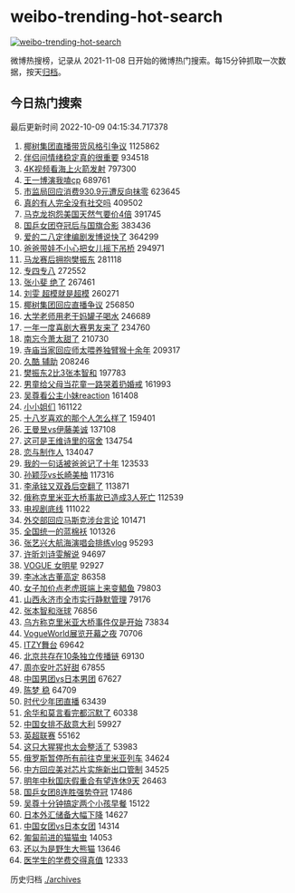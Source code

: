 # weibo-trending-hot-search

[![weibo-trending-hot-search](https://github.com/ameizi/weibo-trending-hot-search/actions/workflows/ci.yml/badge.svg)](https://github.com/ameizi/weibo-trending-hot-search/actions/workflows/ci.yml)

微博热搜榜，记录从 2021-11-08 日开始的微博热门搜索。每15分钟抓取一次数据，按天[归档](./archives)。

## 今日热门搜索

<!-- BEGIN --> 
最后更新时间 2022-10-09 04:15:34.717378 
1. [椰树集团直播带货风格引争议](https://s.weibo.com/weibo?q=%23%E6%A4%B0%E6%A0%91%E9%9B%86%E5%9B%A2%E7%9B%B4%E6%92%AD%E5%B8%A6%E8%B4%A7%E9%A3%8E%E6%A0%BC%E5%BC%95%E4%BA%89%E8%AE%AE%23&t=31&band_rank=1&Refer=top) 1125862
1. [伴侣间情绪稳定真的很重要](https://s.weibo.com/weibo?q=%23%E4%BC%B4%E4%BE%A3%E9%97%B4%E6%83%85%E7%BB%AA%E7%A8%B3%E5%AE%9A%E7%9C%9F%E7%9A%84%E5%BE%88%E9%87%8D%E8%A6%81%23&t=31&band_rank=2&Refer=top) 934518
1. [4K视频看海上火箭发射](https://s.weibo.com/weibo?q=%234K%E8%A7%86%E9%A2%91%E7%9C%8B%E6%B5%B7%E4%B8%8A%E7%81%AB%E7%AE%AD%E5%8F%91%E5%B0%84%23&t=31&band_rank=3&Refer=top) 797300
1. [王一博演我嗑cp](https://s.weibo.com/weibo?q=%23%E7%8E%8B%E4%B8%80%E5%8D%9A%E6%BC%94%E6%88%91%E5%97%91cp%23&t=31&band_rank=4&Refer=top) 689761
1. [市监局回应消费930.9元遭反向抹零](https://s.weibo.com/weibo?q=%23%E5%B8%82%E7%9B%91%E5%B1%80%E5%9B%9E%E5%BA%94%E6%B6%88%E8%B4%B9930.9%E5%85%83%E9%81%AD%E5%8F%8D%E5%90%91%E6%8A%B9%E9%9B%B6%23&t=31&band_rank=5&Refer=top) 623645
1. [真的有人完全没有社交吗](https://s.weibo.com/weibo?q=%23%E7%9C%9F%E7%9A%84%E6%9C%89%E4%BA%BA%E5%AE%8C%E5%85%A8%E6%B2%A1%E6%9C%89%E7%A4%BE%E4%BA%A4%E5%90%97%23&t=31&band_rank=6&Refer=top) 409502
1. [马克龙抱怨美国天然气要价4倍](https://s.weibo.com/weibo?q=%23%E9%A9%AC%E5%85%8B%E9%BE%99%E6%8A%B1%E6%80%A8%E7%BE%8E%E5%9B%BD%E5%A4%A9%E7%84%B6%E6%B0%94%E8%A6%81%E4%BB%B74%E5%80%8D%23&t=31&band_rank=16&Refer=top) 391745
1. [国乒女团夺冠后与国旗合影](https://s.weibo.com/weibo?q=%23%E5%9B%BD%E4%B9%92%E5%A5%B3%E5%9B%A2%E5%A4%BA%E5%86%A0%E5%90%8E%E4%B8%8E%E5%9B%BD%E6%97%97%E5%90%88%E5%BD%B1%23&t=31&band_rank=7&Refer=top) 383436
1. [爱的二八定律编剧发博说快了](https://s.weibo.com/weibo?q=%23%E7%88%B1%E7%9A%84%E4%BA%8C%E5%85%AB%E5%AE%9A%E5%BE%8B%E7%BC%96%E5%89%A7%E5%8F%91%E5%8D%9A%E8%AF%B4%E5%BF%AB%E4%BA%86%23&t=31&band_rank=8&Refer=top) 364299
1. [爸爸带娃不小心把女儿摇下吊桥](https://s.weibo.com/weibo?q=%23%E7%88%B8%E7%88%B8%E5%B8%A6%E5%A8%83%E4%B8%8D%E5%B0%8F%E5%BF%83%E6%8A%8A%E5%A5%B3%E5%84%BF%E6%91%87%E4%B8%8B%E5%90%8A%E6%A1%A5%23&t=31&band_rank=9&Refer=top) 294971
1. [马龙赛后拥抱樊振东](https://s.weibo.com/weibo?q=%23%E9%A9%AC%E9%BE%99%E8%B5%9B%E5%90%8E%E6%8B%A5%E6%8A%B1%E6%A8%8A%E6%8C%AF%E4%B8%9C%23&t=31&band_rank=7&Refer=top) 281118
1. [专四专八](https://s.weibo.com/weibo?q=%23%E4%B8%93%E5%9B%9B%E4%B8%93%E5%85%AB%23&t=31&band_rank=10&Refer=top) 272552
1. [张小斐 绝了](https://s.weibo.com/weibo?q=%E5%BC%A0%E5%B0%8F%E6%96%90%20%E7%BB%9D%E4%BA%86&t=31&band_rank=11&Refer=top) 267461
1. [刘雯 超模就是超模](https://s.weibo.com/weibo?q=%E5%88%98%E9%9B%AF%20%E8%B6%85%E6%A8%A1%E5%B0%B1%E6%98%AF%E8%B6%85%E6%A8%A1&t=31&band_rank=12&Refer=top) 260271
1. [椰树集团回应直播争议](https://s.weibo.com/weibo?q=%23%E6%A4%B0%E6%A0%91%E9%9B%86%E5%9B%A2%E5%9B%9E%E5%BA%94%E7%9B%B4%E6%92%AD%E4%BA%89%E8%AE%AE%23&t=31&band_rank=13&Refer=top) 256850
1. [大学老师用老干妈罐子喝水](https://s.weibo.com/weibo?q=%23%E5%A4%A7%E5%AD%A6%E8%80%81%E5%B8%88%E7%94%A8%E8%80%81%E5%B9%B2%E5%A6%88%E7%BD%90%E5%AD%90%E5%96%9D%E6%B0%B4%23&t=31&band_rank=14&Refer=top) 246689
1. [一年一度喜剧大赛男友来了](https://s.weibo.com/weibo?q=%23%E4%B8%80%E5%B9%B4%E4%B8%80%E5%BA%A6%E5%96%9C%E5%89%A7%E5%A4%A7%E8%B5%9B%E7%94%B7%E5%8F%8B%E6%9D%A5%E4%BA%86%23&t=31&band_rank=15&Refer=top) 234760
1. [南忘今萧太甜了](https://s.weibo.com/weibo?q=%E5%8D%97%E5%BF%98%E4%BB%8A%E8%90%A7%E5%A4%AA%E7%94%9C%E4%BA%86&t=31&band_rank=17&Refer=top) 210730
1. [寺庙当家回应师太喂养独臂猴十余年](https://s.weibo.com/weibo?q=%23%E5%AF%BA%E5%BA%99%E5%BD%93%E5%AE%B6%E5%9B%9E%E5%BA%94%E5%B8%88%E5%A4%AA%E5%96%82%E5%85%BB%E7%8B%AC%E8%87%82%E7%8C%B4%E5%8D%81%E4%BD%99%E5%B9%B4%23&t=31&band_rank=29&Refer=top) 209317
1. [久酷 辅助](https://s.weibo.com/weibo?q=%E4%B9%85%E9%85%B7%20%E8%BE%85%E5%8A%A9&t=31&band_rank=18&Refer=top) 208246
1. [樊振东2比3张本智和](https://s.weibo.com/weibo?q=%23%E6%A8%8A%E6%8C%AF%E4%B8%9C2%E6%AF%943%E5%BC%A0%E6%9C%AC%E6%99%BA%E5%92%8C%23&t=31&band_rank=19&Refer=top) 197783
1. [男童给父母当花童一路哭着扔婚戒](https://s.weibo.com/weibo?q=%23%E7%94%B7%E7%AB%A5%E7%BB%99%E7%88%B6%E6%AF%8D%E5%BD%93%E8%8A%B1%E7%AB%A5%E4%B8%80%E8%B7%AF%E5%93%AD%E7%9D%80%E6%89%94%E5%A9%9A%E6%88%92%23&t=31&band_rank=20&Refer=top) 161993
1. [吴尊看公主小妹reaction](https://s.weibo.com/weibo?q=%23%E5%90%B4%E5%B0%8A%E7%9C%8B%E5%85%AC%E4%B8%BB%E5%B0%8F%E5%A6%B9reaction%23&t=31&band_rank=21&Refer=top) 161408
1. [小小姐们](https://s.weibo.com/weibo?q=%E5%B0%8F%E5%B0%8F%E5%A7%90%E4%BB%AC&t=31&band_rank=22&Refer=top) 161122
1. [十八岁喜欢的那个人怎么样了](https://s.weibo.com/weibo?q=%23%E5%8D%81%E5%85%AB%E5%B2%81%E5%96%9C%E6%AC%A2%E7%9A%84%E9%82%A3%E4%B8%AA%E4%BA%BA%E6%80%8E%E4%B9%88%E6%A0%B7%E4%BA%86%23&t=31&band_rank=23&Refer=top) 159401
1. [王曼昱vs伊藤美诚](https://s.weibo.com/weibo?q=%23%E7%8E%8B%E6%9B%BC%E6%98%B1vs%E4%BC%8A%E8%97%A4%E7%BE%8E%E8%AF%9A%23&t=31&band_rank=24&Refer=top) 137108
1. [这可是王维诗里的宿舍](https://s.weibo.com/weibo?q=%23%E8%BF%99%E5%8F%AF%E6%98%AF%E7%8E%8B%E7%BB%B4%E8%AF%97%E9%87%8C%E7%9A%84%E5%AE%BF%E8%88%8D%23&t=31&band_rank=25&Refer=top) 134754
1. [恋与制作人](https://s.weibo.com/weibo?q=%E6%81%8B%E4%B8%8E%E5%88%B6%E4%BD%9C%E4%BA%BA&t=31&band_rank=26&Refer=top) 134047
1. [我的一句话被爸爸记了十年](https://s.weibo.com/weibo?q=%23%E6%88%91%E7%9A%84%E4%B8%80%E5%8F%A5%E8%AF%9D%E8%A2%AB%E7%88%B8%E7%88%B8%E8%AE%B0%E4%BA%86%E5%8D%81%E5%B9%B4%23&t=31&band_rank=27&Refer=top) 123533
1. [孙颖莎vs长崎美柚](https://s.weibo.com/weibo?q=%23%E5%AD%99%E9%A2%96%E8%8E%8Evs%E9%95%BF%E5%B4%8E%E7%BE%8E%E6%9F%9A%23&t=31&band_rank=28&Refer=top) 117316
1. [李承铉又双叒后空翻了](https://s.weibo.com/weibo?q=%23%E6%9D%8E%E6%89%BF%E9%93%89%E5%8F%88%E5%8F%8C%E5%8F%92%E5%90%8E%E7%A9%BA%E7%BF%BB%E4%BA%86%23&t=31&band_rank=30&Refer=top) 113871
1. [俄称克里米亚大桥事故已造成3人死亡](https://s.weibo.com/weibo?q=%23%E4%BF%84%E7%A7%B0%E5%85%8B%E9%87%8C%E7%B1%B3%E4%BA%9A%E5%A4%A7%E6%A1%A5%E4%BA%8B%E6%95%85%E5%B7%B2%E9%80%A0%E6%88%903%E4%BA%BA%E6%AD%BB%E4%BA%A1%23&t=31&band_rank=31&Refer=top) 112539
1. [电视剧底线](https://s.weibo.com/weibo?q=%E7%94%B5%E8%A7%86%E5%89%A7%E5%BA%95%E7%BA%BF&t=31&band_rank=32&Refer=top) 111022
1. [外交部回应马斯克涉台言论](https://s.weibo.com/weibo?q=%23%E5%A4%96%E4%BA%A4%E9%83%A8%E5%9B%9E%E5%BA%94%E9%A9%AC%E6%96%AF%E5%85%8B%E6%B6%89%E5%8F%B0%E8%A8%80%E8%AE%BA%23&t=31&band_rank=33&Refer=top) 101471
1. [全国统一的蓝棉袄](https://s.weibo.com/weibo?q=%23%E5%85%A8%E5%9B%BD%E7%BB%9F%E4%B8%80%E7%9A%84%E8%93%9D%E6%A3%89%E8%A2%84%23&t=31&band_rank=34&Refer=top) 101326
1. [张艺兴大航海演唱会排练vlog](https://s.weibo.com/weibo?q=%23%E5%BC%A0%E8%89%BA%E5%85%B4%E5%A4%A7%E8%88%AA%E6%B5%B7%E6%BC%94%E5%94%B1%E4%BC%9A%E6%8E%92%E7%BB%83vlog%23&t=31&band_rank=35&Refer=top) 95293
1. [许昕刘诗雯解说](https://s.weibo.com/weibo?q=%23%E8%AE%B8%E6%98%95%E5%88%98%E8%AF%97%E9%9B%AF%E8%A7%A3%E8%AF%B4%23&t=31&band_rank=36&Refer=top) 94697
1. [VOGUE 女明星](https://s.weibo.com/weibo?q=VOGUE%20%E5%A5%B3%E6%98%8E%E6%98%9F&t=31&band_rank=37&Refer=top) 92927
1. [李冰冰古董高定](https://s.weibo.com/weibo?q=%23%E6%9D%8E%E5%86%B0%E5%86%B0%E5%8F%A4%E8%91%A3%E9%AB%98%E5%AE%9A%23&t=31&band_rank=34&Refer=top) 86358
1. [女子加价点老虎斑端上来变鲳鱼](https://s.weibo.com/weibo?q=%23%E5%A5%B3%E5%AD%90%E5%8A%A0%E4%BB%B7%E7%82%B9%E8%80%81%E8%99%8E%E6%96%91%E7%AB%AF%E4%B8%8A%E6%9D%A5%E5%8F%98%E9%B2%B3%E9%B1%BC%23&t=31&band_rank=38&Refer=top) 79803
1. [山西永济市全市实行静默管理](https://s.weibo.com/weibo?q=%23%E5%B1%B1%E8%A5%BF%E6%B0%B8%E6%B5%8E%E5%B8%82%E5%85%A8%E5%B8%82%E5%AE%9E%E8%A1%8C%E9%9D%99%E9%BB%98%E7%AE%A1%E7%90%86%23&t=31&band_rank=39&Refer=top) 79176
1. [张本智和涨球](https://s.weibo.com/weibo?q=%E5%BC%A0%E6%9C%AC%E6%99%BA%E5%92%8C%E6%B6%A8%E7%90%83&t=31&band_rank=30&Refer=top) 76856
1. [乌方称克里米亚大桥事件仅是开始](https://s.weibo.com/weibo?q=%23%E4%B9%8C%E6%96%B9%E7%A7%B0%E5%85%8B%E9%87%8C%E7%B1%B3%E4%BA%9A%E5%A4%A7%E6%A1%A5%E4%BA%8B%E4%BB%B6%E4%BB%85%E6%98%AF%E5%BC%80%E5%A7%8B%23&t=31&band_rank=40&Refer=top) 73834
1. [VogueWorld展览开幕之夜](https://s.weibo.com/weibo?q=%23VogueWorld%E5%B1%95%E8%A7%88%E5%BC%80%E5%B9%95%E4%B9%8B%E5%A4%9C%23&t=31&band_rank=30&Refer=top) 70706
1. [ITZY舞台](https://s.weibo.com/weibo?q=%23ITZY%E8%88%9E%E5%8F%B0%23&t=31&band_rank=41&Refer=top) 69642
1. [北京共存在10条独立传播链](https://s.weibo.com/weibo?q=%23%E5%8C%97%E4%BA%AC%E5%85%B1%E5%AD%98%E5%9C%A810%E6%9D%A1%E7%8B%AC%E7%AB%8B%E4%BC%A0%E6%92%AD%E9%93%BE%23&t=31&band_rank=42&Refer=top) 69130
1. [周亦安叶芯好甜](https://s.weibo.com/weibo?q=%23%E5%91%A8%E4%BA%A6%E5%AE%89%E5%8F%B6%E8%8A%AF%E5%A5%BD%E7%94%9C%23&t=31&band_rank=43&Refer=top) 67855
1. [中国男团vs日本男团](https://s.weibo.com/weibo?q=%23%E4%B8%AD%E5%9B%BD%E7%94%B7%E5%9B%A2vs%E6%97%A5%E6%9C%AC%E7%94%B7%E5%9B%A2%23&t=31&band_rank=44&Refer=top) 67627
1. [陈梦 稳](https://s.weibo.com/weibo?q=%E9%99%88%E6%A2%A6%20%E7%A8%B3&t=31&band_rank=45&Refer=top) 64709
1. [时代少年团直播](https://s.weibo.com/weibo?q=%23%E6%97%B6%E4%BB%A3%E5%B0%91%E5%B9%B4%E5%9B%A2%E7%9B%B4%E6%92%AD%23&t=31&band_rank=46&Refer=top) 63439
1. [余华和莫言看完都沉默了](https://s.weibo.com/weibo?q=%23%E4%BD%99%E5%8D%8E%E5%92%8C%E8%8E%AB%E8%A8%80%E7%9C%8B%E5%AE%8C%E9%83%BD%E6%B2%89%E9%BB%98%E4%BA%86%23&t=31&band_rank=47&Refer=top) 60338
1. [中国女排不敌意大利](https://s.weibo.com/weibo?q=%23%E4%B8%AD%E5%9B%BD%E5%A5%B3%E6%8E%92%E4%B8%8D%E6%95%8C%E6%84%8F%E5%A4%A7%E5%88%A9%23&t=31&band_rank=48&Refer=top) 59927
1. [英超联赛](https://s.weibo.com/weibo?q=%E8%8B%B1%E8%B6%85%E8%81%94%E8%B5%9B&t=31&band_rank=49&Refer=top) 55162
1. [这只大猩猩也太会整活了](https://s.weibo.com/weibo?q=%23%E8%BF%99%E5%8F%AA%E5%A4%A7%E7%8C%A9%E7%8C%A9%E4%B9%9F%E5%A4%AA%E4%BC%9A%E6%95%B4%E6%B4%BB%E4%BA%86%23&t=31&band_rank=50&Refer=top) 53983
1. [俄罗斯暂停所有前往克里米亚列车](https://s.weibo.com/weibo?q=%23%E4%BF%84%E7%BD%97%E6%96%AF%E6%9A%82%E5%81%9C%E6%89%80%E6%9C%89%E5%89%8D%E5%BE%80%E5%85%8B%E9%87%8C%E7%B1%B3%E4%BA%9A%E5%88%97%E8%BD%A6%23&t=31&band_rank=21&Refer=top) 34624
1. [中方回应美对芯片实施新出口管制](https://s.weibo.com/weibo?q=%23%E4%B8%AD%E6%96%B9%E5%9B%9E%E5%BA%94%E7%BE%8E%E5%AF%B9%E8%8A%AF%E7%89%87%E5%AE%9E%E6%96%BD%E6%96%B0%E5%87%BA%E5%8F%A3%E7%AE%A1%E5%88%B6%23&t=31&band_rank=16&Refer=top) 34525
1. [明年中秋国庆假重合有望连休9天](https://s.weibo.com/weibo?q=%23%E6%98%8E%E5%B9%B4%E4%B8%AD%E7%A7%8B%E5%9B%BD%E5%BA%86%E5%81%87%E9%87%8D%E5%90%88%E6%9C%89%E6%9C%9B%E8%BF%9E%E4%BC%919%E5%A4%A9%23&t=31&band_rank=45&Refer=top) 26463
1. [国乒女团8连胜强势夺冠](https://s.weibo.com/weibo?q=%23%E5%9B%BD%E4%B9%92%E5%A5%B3%E5%9B%A28%E8%BF%9E%E8%83%9C%E5%BC%BA%E5%8A%BF%E5%A4%BA%E5%86%A0%23&t=31&band_rank=50&Refer=top) 17486
1. [吴尊十分钟搞定两个小孩早餐](https://s.weibo.com/weibo?q=%23%E5%90%B4%E5%B0%8A%E5%8D%81%E5%88%86%E9%92%9F%E6%90%9E%E5%AE%9A%E4%B8%A4%E4%B8%AA%E5%B0%8F%E5%AD%A9%E6%97%A9%E9%A4%90%23&t=31&band_rank=35&Refer=top) 15122
1. [日本外汇储备大幅下降](https://s.weibo.com/weibo?q=%23%E6%97%A5%E6%9C%AC%E5%A4%96%E6%B1%87%E5%82%A8%E5%A4%87%E5%A4%A7%E5%B9%85%E4%B8%8B%E9%99%8D%23&t=31&band_rank=28&Refer=top) 14627
1. [中国女团vs日本女团](https://s.weibo.com/weibo?q=%23%E4%B8%AD%E5%9B%BD%E5%A5%B3%E5%9B%A2vs%E6%97%A5%E6%9C%AC%E5%A5%B3%E5%9B%A2%23&t=31&band_rank=48&Refer=top) 14314
1. [匍匐前进的猫猫虫](https://s.weibo.com/weibo?q=%23%E5%8C%8D%E5%8C%90%E5%89%8D%E8%BF%9B%E7%9A%84%E7%8C%AB%E7%8C%AB%E8%99%AB%23&t=31&band_rank=48&Refer=top) 14053
1. [还以为是野生大熊猫](https://s.weibo.com/weibo?q=%23%E8%BF%98%E4%BB%A5%E4%B8%BA%E6%98%AF%E9%87%8E%E7%94%9F%E5%A4%A7%E7%86%8A%E7%8C%AB%23&t=31&band_rank=48&Refer=top) 13646
1. [医学生的学费交得真值](https://s.weibo.com/weibo?q=%23%E5%8C%BB%E5%AD%A6%E7%94%9F%E7%9A%84%E5%AD%A6%E8%B4%B9%E4%BA%A4%E5%BE%97%E7%9C%9F%E5%80%BC%23&t=31&band_rank=49&Refer=top) 12333
<!-- END -->

历史归档 [./archives](./archives)

